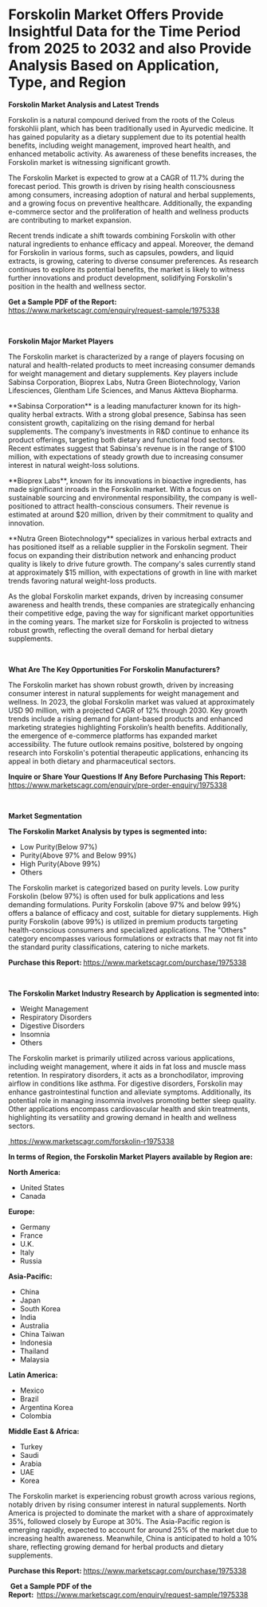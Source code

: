 <p><h1>Forskolin Market Offers Provide Insightful Data for the Time Period from 2025 to 2032 and also Provide Analysis Based on Application, Type, and Region</h1></p><p><strong>Forskolin Market Analysis and Latest Trends</strong></p>
<p><p>Forskolin is a natural compound derived from the roots of the Coleus forskohlii plant, which has been traditionally used in Ayurvedic medicine. It has gained popularity as a dietary supplement due to its potential health benefits, including weight management, improved heart health, and enhanced metabolic activity. As awareness of these benefits increases, the Forskolin market is witnessing significant growth.</p><p>The Forskolin Market is expected to grow at a CAGR of 11.7% during the forecast period. This growth is driven by rising health consciousness among consumers, increasing adoption of natural and herbal supplements, and a growing focus on preventive healthcare. Additionally, the expanding e-commerce sector and the proliferation of health and wellness products are contributing to market expansion.</p><p>Recent trends indicate a shift towards combining Forskolin with other natural ingredients to enhance efficacy and appeal. Moreover, the demand for Forskolin in various forms, such as capsules, powders, and liquid extracts, is growing, catering to diverse consumer preferences. As research continues to explore its potential benefits, the market is likely to witness further innovations and product development, solidifying Forskolin's position in the health and wellness sector.</p></p>
<p><strong>Get a Sample PDF of the Report:&nbsp;</strong> <a href="https://www.marketscagr.com/enquiry/request-sample/1975338?utm_campaign=2934&utm_medium=2&utm_source=Github&utm_content=ia&utm_term=19042025&utm_id=forskolin">https://www.marketscagr.com/enquiry/request-sample/1975338</a></p>
<p>&nbsp;</p>
<p><strong>Forskolin Major Market Players</strong></p>
<p><p>The Forskolin market is characterized by a range of players focusing on natural and health-related products to meet increasing consumer demands for weight management and dietary supplements. Key players include Sabinsa Corporation, Bioprex Labs, Nutra Green Biotechnology, Varion Lifesciences, Glentham Life Sciences, and Manus Aktteva Biopharma.</p><p>**Sabinsa Corporation** is a leading manufacturer known for its high-quality herbal extracts. With a strong global presence, Sabinsa has seen consistent growth, capitalizing on the rising demand for herbal supplements. The company’s investments in R&D continue to enhance its product offerings, targeting both dietary and functional food sectors. Recent estimates suggest that Sabinsa's revenue is in the range of $100 million, with expectations of steady growth due to increasing consumer interest in natural weight-loss solutions.</p><p>**Bioprex Labs**, known for its innovations in bioactive ingredients, has made significant inroads in the Forskolin market. With a focus on sustainable sourcing and environmental responsibility, the company is well-positioned to attract health-conscious consumers. Their revenue is estimated at around $20 million, driven by their commitment to quality and innovation.</p><p>**Nutra Green Biotechnology** specializes in various herbal extracts and has positioned itself as a reliable supplier in the Forskolin segment. Their focus on expanding their distribution network and enhancing product quality is likely to drive future growth. The company's sales currently stand at approximately $15 million, with expectations of growth in line with market trends favoring natural weight-loss products.</p><p>As the global Forskolin market expands, driven by increasing consumer awareness and health trends, these companies are strategically enhancing their competitive edge, paving the way for significant market opportunities in the coming years. The market size for Forskolin is projected to witness robust growth, reflecting the overall demand for herbal dietary supplements.</p></p>
<p>&nbsp;</p>
<p><strong>What Are The Key Opportunities For Forskolin Manufacturers?</strong></p>
<p><p>The Forskolin market has shown robust growth, driven by increasing consumer interest in natural supplements for weight management and wellness. In 2023, the global Forskolin market was valued at approximately USD 90 million, with a projected CAGR of 12% through 2030. Key growth trends include a rising demand for plant-based products and enhanced marketing strategies highlighting Forskolin’s health benefits. Additionally, the emergence of e-commerce platforms has expanded market accessibility. The future outlook remains positive, bolstered by ongoing research into Forskolin's potential therapeutic applications, enhancing its appeal in both dietary and pharmaceutical sectors.</p></p>
<p><strong>Inquire or Share Your Questions If Any Before Purchasing This Report:</strong> <a href="https://www.marketscagr.com/enquiry/pre-order-enquiry/1975338?utm_campaign=2934&utm_medium=2&utm_source=Github&utm_content=ia&utm_term=19042025&utm_id=forskolin">https://www.marketscagr.com/enquiry/pre-order-enquiry/1975338</a></p>
<p>&nbsp;</p>
<p><strong>Market Segmentation</strong></p>
<p><strong>The Forskolin Market Analysis by types is segmented into:</strong></p>
<p><ul><li>Low Purity(Below 97%)</li><li>Purity(Above 97% and Below 99%)</li><li>High Purity(Above 99%)</li><li>Others</li></ul></p>
<p><p>The Forskolin market is categorized based on purity levels. Low purity Forskolin (below 97%) is often used for bulk applications and less demanding formulations. Purity Forskolin (above 97% and below 99%) offers a balance of efficacy and cost, suitable for dietary supplements. High purity Forskolin (above 99%) is utilized in premium products targeting health-conscious consumers and specialized applications. The "Others" category encompasses various formulations or extracts that may not fit into the standard purity classifications, catering to niche markets.</p></p>
<p><strong>Purchase this Report:&nbsp;</strong><a href="https://www.marketscagr.com/purchase/1975338?utm_campaign=2934&utm_medium=2&utm_source=Github&utm_content=ia&utm_term=19042025&utm_id=forskolin">https://www.marketscagr.com/purchase/1975338</a></p>
<p>&nbsp;</p>
<p><strong>The Forskolin Market Industry Research by Application is segmented into:</strong></p>
<p><ul><li>Weight Management</li><li>Respiratory Disorders</li><li>Digestive Disorders</li><li>Insomnia</li><li>Others</li></ul></p>
<p><p>The Forskolin market is primarily utilized across various applications, including weight management, where it aids in fat loss and muscle mass retention. In respiratory disorders, it acts as a bronchodilator, improving airflow in conditions like asthma. For digestive disorders, Forskolin may enhance gastrointestinal function and alleviate symptoms. Additionally, its potential role in managing insomnia involves promoting better sleep quality. Other applications encompass cardiovascular health and skin treatments, highlighting its versatility and growing demand in health and wellness sectors.</p></p>
<p><a href="https://www.marketscagr.com/forskolin-r1975338?utm_campaign=2934&utm_medium=2&utm_source=Github&utm_content=ia&utm_term=19042025&utm_id=forskolin">&nbsp;https://www.marketscagr.com/forskolin-r1975338</a></p>
<p><strong>In terms of Region, the Forskolin Market Players available by Region are:</strong></p>
<p>
    <p> <strong> North America: </strong>
        <ul>
            <li>United States</li>
            <li>Canada</li>
        </ul>
        </p> 
    <p> <strong> Europe: </strong>
        <ul>
            <li>Germany</li>
            <li>France</li>
            <li>U.K.</li>
            <li>Italy</li>
            <li>Russia</li>
        </ul>
        </p> 
    <p> <strong> Asia-Pacific: </strong>
        <ul>
            <li>China</li>
            <li>Japan</li>
            <li>South Korea</li>
            <li>India</li>
            <li>Australia</li>
            <li>China Taiwan</li>
            <li>Indonesia</li>
            <li>Thailand</li>
            <li>Malaysia</li>
        </ul>
        </p> 
    <p> <strong> Latin America: </strong>
        <ul>
            <li>Mexico</li>
            <li>Brazil</li>
            <li>Argentina Korea</li>
            <li>Colombia</li>
        </ul>
        </p> 
    <p> <strong> Middle East & Africa: </strong>
        <ul>
            <li>Turkey</li>
            <li>Saudi</li>
            <li>Arabia</li>
            <li>UAE</li>
            <li>Korea</li>
        </ul>
    </p>
    </p>
<p><p>The Forskolin market is experiencing robust growth across various regions, notably driven by rising consumer interest in natural supplements. North America is projected to dominate the market with a share of approximately 35%, followed closely by Europe at 30%. The Asia-Pacific region is emerging rapidly, expected to account for around 25% of the market due to increasing health awareness. Meanwhile, China is anticipated to hold a 10% share, reflecting growing demand for herbal products and dietary supplements.</p></p>
<p><strong>Purchase this Report: </strong><a href="https://www.marketscagr.com/purchase/1975338?utm_campaign=2934&utm_medium=2&utm_source=Github&utm_content=ia&utm_term=19042025&utm_id=forskolin">https://www.marketscagr.com/purchase/1975338</a></p>
<p>&nbsp;<strong>Get a Sample PDF of the Report:&nbsp;&nbsp;</strong><a href="https://www.marketscagr.com/enquiry/request-sample/1975338?utm_campaign=2934&utm_medium=2&utm_source=Github&utm_content=ia&utm_term=19042025&utm_id=forskolin">https://www.marketscagr.com/enquiry/request-sample/1975338</a></p>
<p><strong></strong></p>
<p><p></p><p></p><p></p></p>